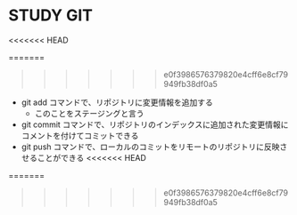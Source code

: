 # STUDY GIT


<<<<<<< HEAD

=======
>>>>>>> e0f3986576379820e4cff6e8cf79949fb38df0a5
- git add コマンドで、リポジトリに変更情報を追加する
  - このことをステージングと言う
- git commit コマンドで、リポジトリのインデックスに追加された変更情報にコメントを付けてコミットできる
- git push コマンドで、ローカルのコミットをリモートのリポジトリに反映させることができる
<<<<<<< HEAD

=======
>>>>>>> e0f3986576379820e4cff6e8cf79949fb38df0a5
